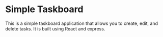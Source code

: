# Simple Taskboard

This is a simple taskboard application that allows you to create, edit, and delete tasks. It is built using React and express.
